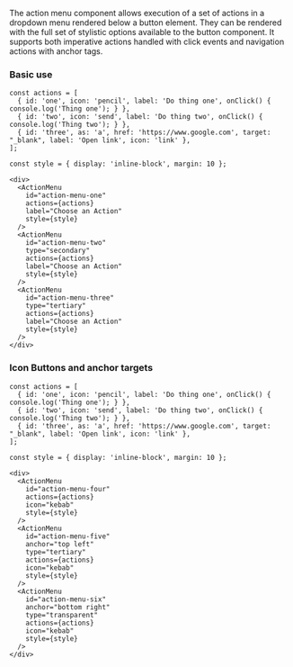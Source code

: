 The action menu component allows execution of a set of actions in a dropdown menu rendered below a button element. They can be rendered with the full set of stylistic options available to the button component. It supports both imperative actions handled with click events and navigation actions with anchor tags.

### Basic use
```
const actions = [
  { id: 'one', icon: 'pencil', label: 'Do thing one', onClick() { console.log('Thing one'); } },
  { id: 'two', icon: 'send', label: 'Do thing two', onClick() { console.log('Thing two'); } },
  { id: 'three', as: 'a', href: 'https://www.google.com', target: "_blank", label: 'Open link', icon: 'link' },
];

const style = { display: 'inline-block', margin: 10 };

<div>
  <ActionMenu
    id="action-menu-one"
    actions={actions}
    label="Choose an Action"
    style={style}
  />
  <ActionMenu
    id="action-menu-two"
    type="secondary"
    actions={actions}
    label="Choose an Action"
    style={style}
  />
  <ActionMenu
    id="action-menu-three"
    type="tertiary"
    actions={actions}
    label="Choose an Action"
    style={style}
  />
</div>
```

### Icon Buttons and anchor targets

```
const actions = [
  { id: 'one', icon: 'pencil', label: 'Do thing one', onClick() { console.log('Thing one'); } },
  { id: 'two', icon: 'send', label: 'Do thing two', onClick() { console.log('Thing two'); } },
  { id: 'three', as: 'a', href: 'https://www.google.com', target: "_blank", label: 'Open link', icon: 'link' },
];

const style = { display: 'inline-block', margin: 10 };

<div>
  <ActionMenu
    id="action-menu-four"
    actions={actions}
    icon="kebab"
    style={style}
  />
  <ActionMenu
    id="action-menu-five"
    anchor="top left"
    type="tertiary"
    actions={actions}
    icon="kebab"
    style={style}
  />
  <ActionMenu
    id="action-menu-six"
    anchor="bottom right"
    type="transparent"
    actions={actions}
    icon="kebab"
    style={style}
  />
</div>
```
